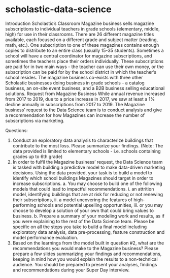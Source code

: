 # scholastic-data-science
Introduction
Scholastic’s Classroom Magazine business sells magazine subscriptions to individual teachers
in grade schools (elementary, middle, high) for use in their classrooms. There are 26 different
magazine titles available, each focused on a different grade and subject matter (reading, math,
etc.). One subscription to one of these magazines contains enough copies to distribute to an
entire class (usually 15-35 students). Sometimes a school will have a central coordinator for
magazine subscriptions, and sometimes the teachers place their orders individually. These
subscriptions are paid for in two main ways - the teacher can use their own money, or the
subscription can be paid for by the school district in which the teacher’s school resides.
The magazine business co-exists with three other Scholastic businesses doing business in
grade schools - a catalog business, an on-site event business, and a B2B business selling
educational solutions.
Request from Magazine Business
While annual revenue increased from 2017 to 2019, due to a price increase in 2017, we saw at
least a 1% decline annually in subscriptions from 2017 to 2019. The Magazine business’
request to the Data Science team is to conduct analysis and give a recommendation for how
Magazines can increase the number of subscriptions via marketing.

Questions:
1. Conduct an exploratory data analysis to characterize buildings that contribute to the
most loss. Please summarize your findings. (Note: The data provided is limited to
elementary schools - i.e. schools containing grades up to 6th grade)
2. In order to fulfil the Magazine business’ request, the Data Science team is tasked with
building a predictive model to make data-driven marketing decisions. Using the data
provided, your task is to build a model to identify which school buildings Magazines
should target in order to increase subscriptions.
a. You may choose to build one of the following models that could lead to impactful
recommendations.
i. an attrition model, identifying buildings that are at risk for reducing or not
renewing their subscriptions,
ii. a model uncovering the features of high-performing schools and potential
upselling opportunities,
iii. or you may choose to develop a solution of your own that could bring
values to business.
b. Prepare a summary of your modeling work and results, as if you were explaining
to the rest of the Data Science team. Please be specific on all the steps you take
to build a final model including exploratory data analysis, data pre-processing,
feature construction and model performance evaluation.
3. Based on the learnings from the model built in question #2, what are the
recommendations you would make to the Magazine business? Please prepare a few
slides summarizing your findings and recommendations, keeping in mind how you would
explain the results to a non-technical audience.
You should be prepared to present your analyses, findings and recommendations during your
Super Day interview.
